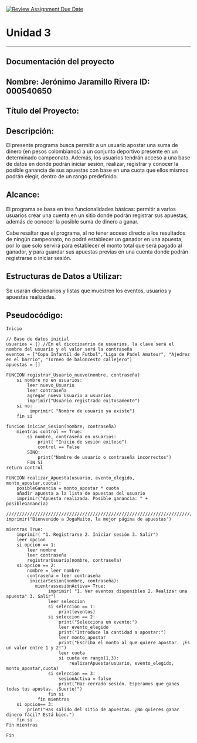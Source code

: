 [![Review Assignment Due Date](https://classroom.github.com/assets/deadline-readme-button-22041afd0340ce965d47ae6ef1cefeee28c7c493a6346c4f15d667ab976d596c.svg)](https://classroom.github.com/a/PehQeuqy)
# Unidad 3
---
## Documentación del proyecto
Nombre:  Jerónimo Jaramillo Rivera
ID:  000540650
---

## Título del Proyecto: 

## Descripción: 
El presente programa busca permitir a un usuario apostar una suma de dinero (en pesos colombianos) a un conjunto deportivo presente en un determinado campeonato. Además, los usuarios tendrán acceso a una base de datos en donde podrán iniciar sesión, realizar, registrar y conocer la posible ganancia de sus apuestas con base en una cuota que ellos mismos podrán elegir, dentro de un rango predefinido.

## Alcance: 

El programa se basa en tres funcionalidades básicas: permitir a varios usuarios crear una cuenta en un sitio donde podrán registrar sus apuestas, además de ocnocer la posible suma de dinero a ganar.

Cabe resaltar que el programa, al no tener acceso directo a los resultados de ningún campeonato, no podrá establecer un ganador en una apuesta, por lo que solo servirá para establecer el monto total que será pagado al ganador, y para guardar sus apuestas previas en una cuenta donde podrán registrarse o iniciar sesión.

## Estructuras de Datos a Utilizar:

Se usarán diccionarios y listas que muestren los eventos, usuarios y apuestas realizadas.

## Pseudocódigo: 

```
Inicio

// Base de datos inicial
usuarios = {} //En el dicccioanrio de usuarios, la clave será el nombre del usuario y el valor será la contraseña
eventos = ["Copa Infantil de Futbol","Liga de Padel Amateur", "Ajedrez en el barrio", "Torneo de baloncesto callejero"] 
apuestas = []

FUNCION registrar_Usuario_nuevo(nombre, contraseña)
    si nombre no en usuarios:
        leer nuevo_Usuario 
        leer contraseña
        agregar nuevo_Usuario a usuarios
        imprimir("Usuario registrado exitosamente")
    si no:
         imprimir( "Nombre de usuario ya existe")
    fin si

funcion iniciar_Sesion(nombre, contraseña)
    mientras control == True:
        si nombre, contraseña en usuarios:
            print( "Inicio de sesión exitoso")
            control == False
        SINO:
            print("Nombre de usuario o contraseña incorrectos")   
        FIN SI
return control

FUNCIÓN realizar_Apuesta(usuario, evento_elegido, monto_apostar,cuota):
    posibleGanancia = monto_apostar * cuota
    añadir apuesta a la lista de apuestas del usuario
    imprimir("Apuesta realizada. Posible ganancia: " + posibleGanancia)

////////////////////////////////////////////////////////////////////////////////
imprimir("Bienvenido a JogaMuito, la mejor página de apuestas")

mientras True:
    imprimir( "1. Registrarse 2. Iniciar sesión 3. Salir")
    leer opcion
    si opcion == 1:
        leer nombre
        leer contraseña
        registrarUsuario(nombre, contraseña)
    si opcion == 2:
        nombre = leer nombre
        contraseña = leer contraseña
         iniciarSesion(nombre, contraseña):
           mientrassesiónActiva= True:
                imprimir( "1. Ver eventos disponibles 2. Realizar una apuesta" 3. Salir")
                leer seleccion
                si seleccion == 1:
                    print(eventos)
                si seleccion == 2:
                    print("Selecciona un evento:")
                    leer evento_elegido
                    print("Introduce la cantidad a apostar:")
                    leer monto_apostar
                    print("Escriba el monto al que quiere apostar. ¡Es un valor entre 1 y 2!")
                    leer cuota
                    si cuota en rango(1,3):
                        realizarApuesta(usuario, evento_elegido, monto_apostar,cuota)
                si seleccion == 3:
                    sesionActiva = false
                    print("Haz cerrado sesión. Esperamos que ganes todas tus apustas. ¡Suerte!")
                fin si
            fin mientras
    si opcion== 3:
        print("Has salido del sitio de apuestas. ¿No quieres ganar dinero fácil? Está bien.")
    fin si
Fin mientras

Fin

```





